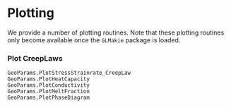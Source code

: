 # Plotting

We provide a number of plotting routines. Note that these plotting routines only become available once the `GLMakie` package is loaded.
### Plot CreepLaws 

```@docs
GeoParams.PlotStressStrainrate_CreepLaw
GeoParams.PlotHeatCapacity
GeoParams.PlotConductivity
GeoParams.PlotMeltFraction
GeoParams.PlotPhaseDiagram
```
